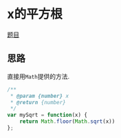 # x的平方根

[题目](https://leetcode-cn.com/problems/sqrtx/)

## 思路
直接用`Math`提供的方法.

```javascript
/**
 * @param {number} x
 * @return {number}
 */
var mySqrt = function(x) {
    return Math.floor(Math.sqrt(x))
};
```